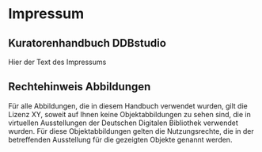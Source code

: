 # Impressum

## Kuratorenhandbuch DDBstudio

Hier der Text des Impressums

## Rechtehinweis Abbildungen

Für alle Abbildungen, die in diesem Handbuch verwendet wurden, gilt die Lizenz XY, soweit auf Ihnen keine Objektabbildungen zu sehen sind, die in virtuellen Ausstellungen der Deutschen Digitalen Bibliothek verwendet wurden. Für diese Objektabbildungen gelten die Nutzungsrechte, die in der betreffenden Ausstellung für die gezeigten Objekte genannt werden.